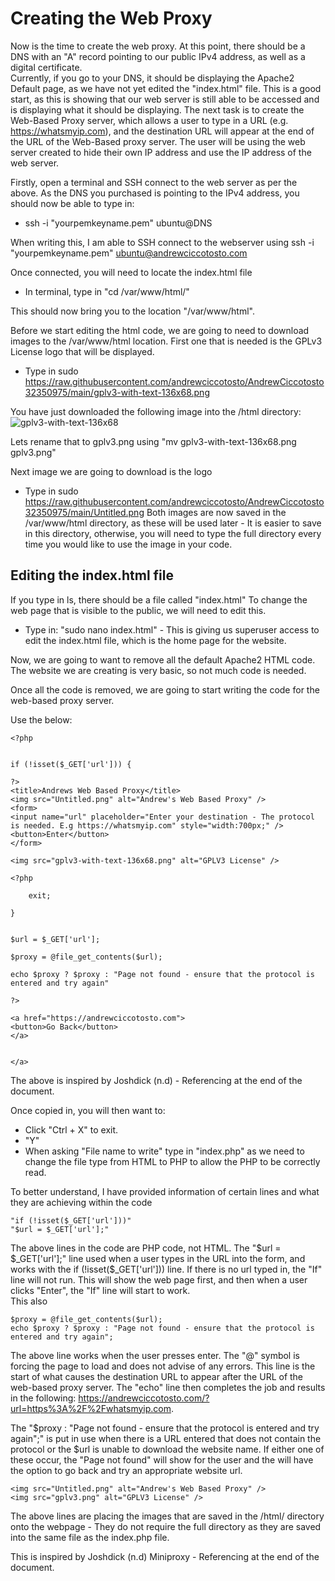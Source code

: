 # Creating the Web Proxy
Now is the time to create the web proxy. At this point, there should be a DNS with an "A" record pointing to our public IPv4 address, as well as a digital certificate.  
Currently, if you go to your DNS, it should be displaying the Apache2 Default page, as we have not yet edited the "index.html" file. This is a good start, as this is showing that our web server is still able to be accessed and is displaying what it should be displaying. The next task is to create the Web-Based Proxy server, which allows a user to type in a URL (e.g. https://whatsmyip.com), and the destination URL will appear at the end of the URL of the Web-Based proxy server. The user will be using the web server created to hide their own IP address and use the IP address of the web server.

Firstly, open a terminal and SSH connect to the web server as per the above. As the DNS you purchased is pointing to the IPv4 address, you should now be able to type in:
* ssh -i "yourpemkeyname.pem" ubuntu@DNS
  
When writing this, I am able to SSH connect to the webserver using ssh -i "yourpemkeyname.pem" ubuntu@andrewciccotosto.com

Once connected, you will need to locate the index.html file
* In terminal, type in "cd /var/www/html/"

This should now bring you to the location "/var/www/html". 
  
Before we start editing the html code, we are going to need to download images to the /var/www/html location.
First one that is needed is the GPLv3 License logo that will be displayed.
* Type in sudo https://raw.githubusercontent.com/andrewciccotosto/AndrewCiccotosto32350975/main/gplv3-with-text-136x68.png
  
You have just downloaded the following image into the /html directory: ![gplv3-with-text-136x68](https://github.com/user-attachments/assets/e0486820-458f-4742-9d68-696f5233dd3e)  
  
Lets rename that to gplv3.png using "mv gplv3-with-text-136x68.png gplv3.png"  
  
Next image we are going to download is the logo

* Type in sudo https://raw.githubusercontent.com/andrewciccotosto/AndrewCiccotosto32350975/main/Untitled.png
Both images are now saved in the /var/www/html directory, as these will be used later - It is easier to save in this directory, otherwise, you will need to type the full directory every time you would like to use the image in your code.


## Editing the index.html file
If you type in ls, there should be a file called "index.html" To change the web page that is visible to the public, we will need to edit this.
* Type in: "sudo nano index.html" - This is giving us superuser access to edit the index.html file, which is the home page for the website.  

Now, we are going to want to remove all the default Apache2 HTML code. The website we are creating is very basic, so not much code is needed.  

Once all the code is removed, we are going to start writing the code for the web-based proxy server.  

Use the below: 

```
<?php
 
 
if (!isset($_GET['url'])) {

?>
<title>Andrews Web Based Proxy</title>
<img src="Untitled.png" alt="Andrew's Web Based Proxy" />
<form>
<input name="url" placeholder="Enter your destination - The protocol is needed. E.g https://whatsmyip.com" style="width:700px;" />
<button>Enter</button>
</form>
 
<img src="gplv3-with-text-136x68.png" alt="GPLV3 License" />
 
<?php

    exit;

}
 
 
$url = $_GET['url'];

$proxy = @file_get_contents($url);
 
echo $proxy ? $proxy : "Page not found - ensure that the protocol is entered and try again"
 
?>
 
<a href="https://andrewciccotosto.com">
<button>Go Back</button>
</a>

 
</a>
```
The above is inspired by Joshdick (n.d) - Referencing at the end of the document.  
  
Once copied in, you will then want to:
* Click "Ctrl + X" to exit.
* "Y"
* When asking "File name to write" type in "index.php" as we need to change the file type from HTML to PHP to allow the PHP to be correctly read.




To better understand, I have provided information of certain lines and what they are achieving within the code  

```
"if (!isset($_GET['url']))"  
"$url = $_GET['url'];"
```

The above lines in the code are PHP code, not HTML. The "$url = $_GET['url'];" line used when a user types in the URL into the form, and works with the if (!isset($_GET['url'])) line. If there is no url typed in, the "If"
line will not run. This will show the web page first, and then when a user clicks "Enter", the "If" line will start to work.  
This also 

```
$proxy = @file_get_contents($url);
echo $proxy ? $proxy : "Page not found - ensure that the protocol is entered and try again"; 
```
The above line works when the user presses enter. The "@" symbol is forcing the page to load and does not advise of any errors. This line is the start of what causes the destination URL to appear after the URL of the web-based proxy server. The "echo" line then completes the job and results in the following: https://andrewciccotosto.com/?url=https%3A%2F%2Fwhatsmyip.com.  
  
The "$proxy : "Page not found - ensure that the protocol is entered and try again";" is put in use when there is a URL entered that does not contain the protocol or the $url is unable to download the website name. If either one of these occur, the "Page not found" will show for the user and the will have the option to go back and try an appropriate website url.

```
<img src="Untitled.png" alt="Andrew's Web Based Proxy" />
<img src="gplv3.png" alt="GPLV3 License" />
```
The above lines are placing the images that are saved in the /html/ directory onto the webpage - They do not require the full directory as they are saved into the same file as the index.php file.



This is inspired by Joshdick (n.d) Miniproxy - Referencing at the end of the document.  


